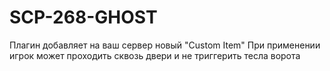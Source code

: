 # SCP-268-GHOST
Плагин добавляет на ваш сервер новый "Custom Item"
При применении игрок может проходить сквозь двери и не триггерить тесла ворота
